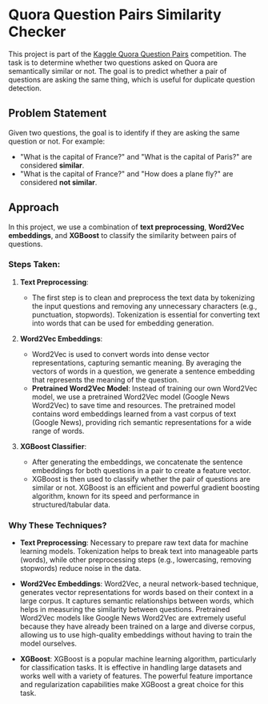 # Quora Question Pairs Similarity Checker 

This project is part of the [Kaggle Quora Question Pairs](https://www.kaggle.com/c/quora-question-pairs) competition. The task is to determine whether two questions asked on Quora are semantically similar or not. The goal is to predict whether a pair of questions are asking the same thing, which is useful for duplicate question detection.
 
## Problem Statement

Given two questions, the goal is to identify if they are asking the same question or not. For example:

- "What is the capital of France?" and "What is the capital of Paris?" are considered **similar**.
- "What is the capital of France?" and "How does a plane fly?" are considered **not similar**.
 
## Approach 
  
In this project, we use a combination of **text preprocessing**, **Word2Vec embeddings**, and **XGBoost** to classify the similarity between pairs of questions.

### Steps Taken:

1. **Text Preprocessing**:
   - The first step is to clean and preprocess the text data by tokenizing the input questions and removing any unnecessary characters (e.g., punctuation, stopwords). Tokenization is essential for converting text into words that can be used for embedding generation.

2. **Word2Vec Embeddings**:
   - Word2Vec is used to convert words into dense vector representations, capturing semantic meaning. By averaging the vectors of words in a question, we generate a sentence embedding that represents the meaning of the question.
   - **Pretrained Word2Vec Model**: Instead of training our own Word2Vec model, we use a pretrained Word2Vec model (Google News Word2Vec) to save time and resources. The pretrained model contains word embeddings learned from a vast corpus of text (Google News), providing rich semantic representations for a wide range of words.

3. **XGBoost Classifier**:
   - After generating the embeddings, we concatenate the sentence embeddings for both questions in a pair to create a feature vector.
   - XGBoost is then used to classify whether the pair of questions are similar or not. XGBoost is an efficient and powerful gradient boosting algorithm, known for its speed and performance in structured/tabular data.

### Why These Techniques?

- **Text Preprocessing**: Necessary to prepare raw text data for machine learning models. Tokenization helps to break text into manageable parts (words), while other preprocessing steps (e.g., lowercasing, removing stopwords) reduce noise in the data.
  
- **Word2Vec Embeddings**: Word2Vec, a neural network-based technique, generates vector representations for words based on their context in a large corpus. It captures semantic relationships between words, which helps in measuring the similarity between questions. Pretrained Word2Vec models like Google News Word2Vec are extremely useful because they have already been trained on a large and diverse corpus, allowing us to use high-quality embeddings without having to train the model ourselves.

- **XGBoost**: XGBoost is a popular machine learning algorithm, particularly for classification tasks. It is effective in handling large datasets and works well with a variety of features. The powerful feature importance and regularization capabilities make XGBoost a great choice for this task.
